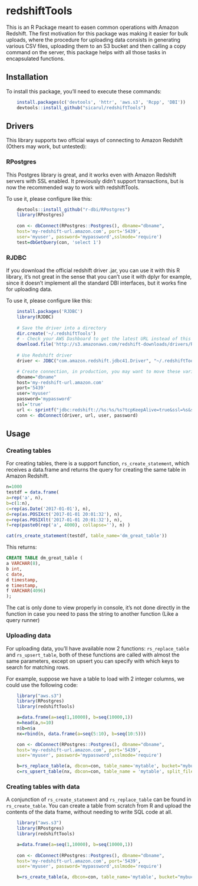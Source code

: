 <!-- README.md is generated from README.Rmd. Please edit that file -->
redshiftTools
=============

This is an R Package meant to easen common operations with Amazon
Redshift. The first motivation for this package was making it easier for
bulk uploads, where the procedure for uploading data consists in
generating various CSV files, uploading them to an S3 bucket and then
calling a copy command on the server, this package helps with all those
tasks in encapsulated functions.

Installation
------------

To install this package, you’ll need to execute these commands:

``` r
    install.packages(c('devtools', 'httr', 'aws.s3', 'Rcpp', 'DBI'))
    devtools::install_github("sicarul/redshiftTools")
```

Drivers
-------

This library supports two official ways of connecting to Amazon Redshift
(Others may work, but untested):

### RPostgres

This Postgres library is great, and it works even with Amazon Redshift
servers with SSL enabled. It previously didn’t support transactions, but
is now the recommended way to work with redshiftTools.

To use it, please configure like this:

``` r
    devtools::install_github("r-dbi/RPostgres")
    library(RPostgres)
    
    con <- dbConnect(RPostgres::Postgres(), dbname="dbname",
    host='my-redshift-url.amazon.com', port='5439',
    user='myuser', password='mypassword',sslmode='require')
    test=dbGetQuery(con, 'select 1')
```

### RJDBC

If you download the official redshift driver .jar, you can use it with
this R library, it’s not great in the sense that you can’t use it with
dplyr for example, since it doesn’t implement all the standard DBI
interfaces, but it works fine for uploading data.

To use it, please configure like this:

``` r
    install.packages('RJDBC')
    library(RJDBC)
    
    # Save the driver into a directory
    dir.create('~/.redshiftTools')
    # - Check your AWS Dashboard to get the latest URL instead of this version -
    download.file('http://s3.amazonaws.com/redshift-downloads/drivers/RedshiftJDBC41-1.1.9.1009.jar','~/.redshiftTools/redshift-driver.jar')
    
    # Use Redshift driver
    driver <- JDBC("com.amazon.redshift.jdbc41.Driver", "~/.redshiftTools/redshift-driver.jar", identifier.quote="`")

    # Create connection, in production, you may want to move these variables to a .env file with library dotenv, or other methods.
    dbname="dbname"
    host='my-redshift-url.amazon.com'
    port='5439'
    user='myuser'
    password='mypassword'
    ssl='true'
    url <- sprintf("jdbc:redshift://%s:%s/%s?tcpKeepAlive=true&ssl=%s&sslfactory=com.amazon.redshift.ssl.NonValidatingFactory", host, port, dbname, ssl)
    conn <- dbConnect(driver, url, user, password)
```

Usage
-----

### Creating tables

For creating tables, there is a support function, `rs_create_statement`,
which receives a data.frame and returns the query for creating the same
table in Amazon Redshift.

``` r
n=1000
testdf = data.frame(
a=rep('a', n),
b=c(1:n),
c=rep(as.Date('2017-01-01'), n),
d=rep(as.POSIXct('2017-01-01 20:01:32'), n),
e=rep(as.POSIXlt('2017-01-01 20:01:32'), n),
f=rep(paste0(rep('a', 4000), collapse=''), n) )

cat(rs_create_statement(testdf, table_name='dm_great_table'))
```

This returns:

``` sql
CREATE TABLE dm_great_table (
a VARCHAR(8),
b int,
c date,
d timestamp,
e timestamp,
f VARCHAR(4096)
);
```

The cat is only done to view properly in console, it’s not done directly
in the function in case you need to pass the string to another function
(Like a query runner)

### Uploading data

For uploading data, you’ll have available now 2 functions:
`rs_replace_table` and `rs_upsert_table`, both of these functions are
called with almost the same parameters, except on upsert you can specify
with which keys to search for matching rows.

For example, suppose we have a table to load with 2 integer columns, we
could use the following code:

``` r
    library("aws.s3")
    library(RPostgres)
    library(redshiftTools)

    a=data.frame(a=seq(1,10000), b=seq(10000,1))
    n=head(a,n=10)
    n$b=n$a
    nx=rbind(n, data.frame(a=seq(5:10), b=seq(10:5)))

    con <- dbConnect(RPostgres::Postgres(), dbname="dbname",
    host='my-redshift-url.amazon.com', port='5439',
    user='myuser', password='mypassword',sslmode='require')

    b=rs_replace_table(a, dbcon=con, table_name='mytable', bucket="mybucket", split_files=4)
    c=rs_upsert_table(nx, dbcon=con, table_name = 'mytable', split_files=4, bucket="mybucket", keys=c('a'))
```

### Creating tables with data

A conjunction of `rs_create_statement` and `rs_replace_table` can be
found in `rs_create_table`. You can create a table from scratch from R
and upload the contents of the data frame, without needing to write SQL
code at all.

``` r
    library("aws.s3")
    library(RPostgres)
    library(redshiftTools)

    a=data.frame(a=seq(1,10000), b=seq(10000,1))
    
    con <- dbConnect(RPostgres::Postgres(), dbname="dbname",
    host='my-redshift-url.amazon.com', port='5439',
    user='myuser', password='mypassword',sslmode='require')

    b=rs_create_table(a, dbcon=con, table_name='mytable', bucket="mybucket", split_files=4)
    
```
